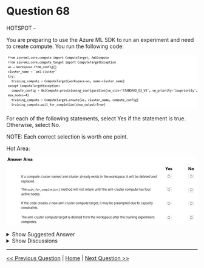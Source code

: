 # Question 68

HOTSPOT -

You are preparing to use the Azure ML SDK to run an experiment and need to create compute. You run the following code:

![Question Image](../images/q68_q_0008900001.png)

For each of the following statements, select Yes if the statement is true. Otherwise, select No.

NOTE: Each correct selection is worth one point.

Hot Area:

![Question Image](../images/q68_q_0009000001.png)

<details>
  <summary>Show Suggested Answer</summary>

<img src="../images/q68_ans_0_image599.png" alt="Answer Image"><br>

</details>

<details>
  <summary>Show Discussions</summary>

<blockquote><p><strong>iuolu</strong> <code>(Mon 01 Nov 2021 04:31)</code> - <em>Upvotes: 65</em></p><p>The correct answer: No No Yes No</p></blockquote>
<blockquote><p><strong>Edriv</strong> <code>(Wed 14 Jun 2023 08:35)</code> - <em>Upvotes: 2</em></p><p>Correct</p></blockquote>
<blockquote><p><strong>reini</strong> <code>(Thu 28 Oct 2021 14:27)</code> - <em>Upvotes: 13</em></p><p>second answer should be no, as the here not specified parameter min_node_count defaults to &#x27;none&#x27; - see https://docs.microsoft.com/en-us/python/api/azureml-core/azureml.core.compute.amlcompute(class)?view=azure-ml-py</p></blockquote>
<blockquote><p><strong>azurelearner666</strong> <code>(Mon 10 Oct 2022 15:11)</code> - <em>Upvotes: 2</em></p><p>Exactly. Also technically it defaults to zero, so only the cluster is created and the nodes are created/added whenever they are needed.
But response is No, No, Yes, No</p></blockquote>
<blockquote><p><strong>scott_klein_12345</strong> <code>(Fri 29 Oct 2021 07:30)</code> - <em>Upvotes: 1</em></p><p>Have you looked at other questions?
Are the answers to other questions correct?</p></blockquote>
<blockquote><p><strong>Ejire</strong> <code>(Sat 30 Nov 2024 13:48)</code> - <em>Upvotes: 1</em></p><p>Answer is No NoYes No.
If you need voucher for your DP and AI exams contact me on+2348139103938</p></blockquote>
<blockquote><p><strong>kel_dp_100</strong> <code>(Tue 14 May 2024 22:21)</code> - <em>Upvotes: 1</em></p><p>the second should be Yes, from GPT
Yes, your understanding is correct. The wait_for_completion method, when called on a compute target, will wait until the specified compute target (in this case, the &#x27;aml-cluster&#x27;) has all its nodes provisioned and ready for use. The parameter show_output=True will also display detailed output while waiting, so you can monitor the progress.

So, in your specific code, it will not return until the &#x27;aml-cluster&#x27; has all four nodes provisioned and ready for use.</p></blockquote>

<blockquote><p><strong>MarinaMijailovic</strong> <code>(Sat 11 Nov 2023 08:32)</code> - <em>Upvotes: 5</em></p><p>NO NO YES NO

NO - If it doesn&#x27;t exist an exception is raised, then a new compute target is created. It doesn&#x27;t delete and replace an existing one.
NO - The wait_for_completion() method will return when the compute target is in the &#x27;Succeeded&#x27; or &#x27;Failed&#x27; provisioning state. It doesn&#x27;t specifically wait for all four nodes to become active.
YES - The compute target is being created with &#x27;lowpriority&#x27; VMs, which can be preempted if Azure needs the capacity.
NO - This code snippet does not include any code to delete the compute target after the training experiment completes.</p></blockquote>

<blockquote><p><strong>Yuriy_Ch</strong> <code>(Fri 08 Sep 2023 11:09)</code> - <em>Upvotes: 2</em></p><p>Exactly this question was on exam 07/March/2023</p></blockquote>
<blockquote><p><strong>jpalaci22</strong> <code>(Sun 20 Aug 2023 20:10)</code> - <em>Upvotes: 2</em></p><p>Seen on the exam 20Feb2023</p></blockquote>
<blockquote><p><strong>turtle666</strong> <code>(Mon 10 Oct 2022 10:20)</code> - <em>Upvotes: 1</em></p><p>training_compute created from ComputeTarget class, and wait_for_completion() not have min_node option, different from AmlCompute Class
https://docs.microsoft.com/en-us/python/api/azureml-core/azureml.core.compute.computetarget?view=azure-ml-py#azureml-core-compute-computetarget-wait-for-completion</p></blockquote>
<blockquote><p><strong>Thornehead</strong> <code>(Tue 27 Sep 2022 22:46)</code> - <em>Upvotes: 3</em></p><p>No, Yes, Yes and No.

Read the question and coding carefully.</p></blockquote>

<blockquote><p><strong>kkkk_jjjj</strong> <code>(Sun 18 Sep 2022 08:39)</code> - <em>Upvotes: 2</em></p><p>on exam 18/03/2022</p></blockquote>
<blockquote><p><strong>TheYazan</strong> <code>(Fri 09 Sep 2022 20:52)</code> - <em>Upvotes: 1</em></p><p>On march-9-2022</p></blockquote>
<blockquote><p><strong>JoshuaXu</strong> <code>(Fri 06 May 2022 21:38)</code> - <em>Upvotes: 1</em></p><p>on exam 6 Nov 2021</p></blockquote>
<blockquote><p><strong>hargur</strong> <code>(Wed 20 Apr 2022 09:41)</code> - <em>Upvotes: 1</em></p><p>on 19Oct2021</p></blockquote>
<blockquote><p><strong>Rosh4yuh</strong> <code>(Mon 17 Jan 2022 13:51)</code> - <em>Upvotes: 3</em></p><p>on 17/7/2021</p></blockquote>
<blockquote><p><strong>ljljljlj</strong> <code>(Tue 11 Jan 2022 14:52)</code> - <em>Upvotes: 4</em></p><p>On exam 2021/7/10</p></blockquote>
<blockquote><p><strong>Meg04</strong> <code>(Sun 26 Dec 2021 09:44)</code> - <em>Upvotes: 1</em></p><p>min_node_count | default value: None
Minimum number of nodes to wait for before considering provisioning to be complete. This doesn&#x27;t have to equal the minimum number of nodes that the compute was provisioned with, however it should not be greater than that.

https://docs.microsoft.com/en-us/python/api/azureml-core/azureml.core.compute.amlcompute(class)?view=azure-ml-py#wait-for-completion-show-output-false--min-node-count-none--timeout-in-minutes-25--is-delete-operation-false-</p></blockquote>

<blockquote><p><strong>azurecert2021</strong> <code>(Fri 24 Dec 2021 21:03)</code> - <em>Upvotes: 4</em></p><p>yes agree with other correct answer is No No Yes No</p></blockquote>

</details>

---

[<< Previous Question](question_67.md) | [Home](/index.md) | [Next Question >>](question_69.md)
